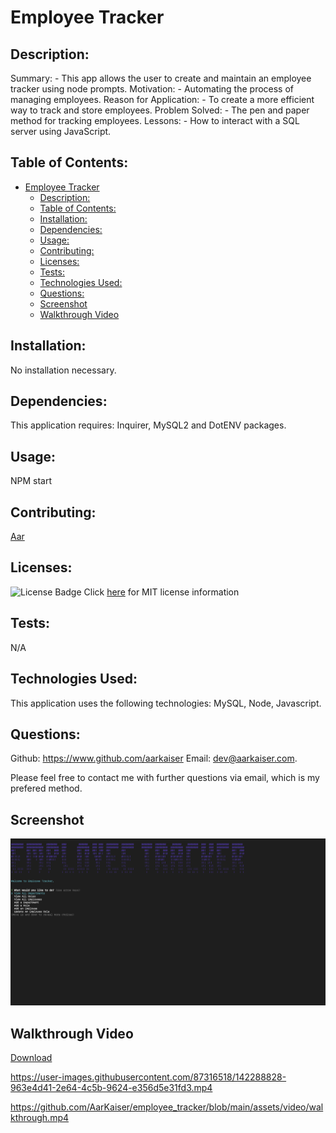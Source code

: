 
# Employee Tracker
          
## Description:

Summary: - This app allows the user to create and maintain an employee tracker using node prompts.
Motivation: - Automating the process of managing employees.
Reason for Application: - To create a more efficient way to track and store employees.
Problem Solved: - The pen and paper method for tracking employees.
Lessons: - How to interact with a SQL server using JavaScript.

## Table of Contents:
- [Employee Tracker](#employee-tracker)
  - [Description:](#description)
  - [Table of Contents:](#table-of-contents)
  - [Installation:](#installation)
  - [Dependencies:](#dependencies)
  - [Usage:](#usage)
  - [Contributing:](#contributing)
  - [Licenses:](#licenses)
  - [Tests:](#tests)
  - [Technologies Used:](#technologies-used)
  - [Questions:](#questions)
  - [Screenshot](#screenshot)
  - [Walkthrough Video](#walkthrough-video)

## Installation: 

No installation necessary.

## Dependencies:

This application requires: Inquirer, MySQL2 and DotENV packages.

## Usage: 

NPM start

## Contributing:

[Aar](https://www.github.com/aarkaiser)


## Licenses:

![License Badge](https://img.shields.io/badge/mit-license-blue)
Click [here](https://choosealicense.com/licenses/mit) for MIT license information


## Tests:

N/A

## Technologies Used: 

This application uses the following technologies: MySQL, Node, Javascript.

## Questions:

Github: https://www.github.com/aarkaiser
Email: dev@aarkaiser.com.

Please feel free to contact me with further questions via email, which is my prefered method.

## Screenshot
        
![Screenshot](https://raw.githubusercontent.com/AarKaiser/employee_tracker/main/assets/images/screenshot.png)
        
## Walkthrough Video
    
[Download](https://github.com/AarKaiser/employee_tracker/blob/main/assets/video/walkthrough.mp4?raw=true)

https://user-images.githubusercontent.com/87316518/142288828-963e4d41-2e64-4c5b-9624-e356d5e31fd3.mp4

https://github.com/AarKaiser/employee_tracker/blob/main/assets/video/walkthrough.mp4

